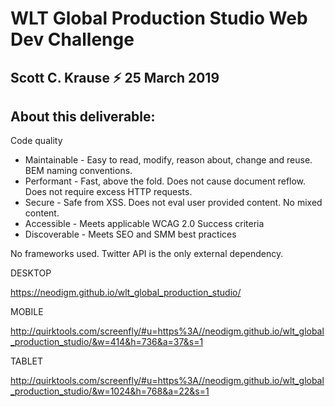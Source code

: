 # WLT Global Production Studio Web Dev Challenge 
Scott C. Krause ⚡️ 25 March 2019
-
About this deliverable:
-

Code quality
- Maintainable - Easy to read, modify, reason about, change and reuse. BEM naming conventions.
- Performant - Fast, above the fold. Does not cause document reflow. Does not require excess  HTTP requests.
- Secure - Safe from XSS. Does not eval user provided content. No mixed content.
- Accessible - Meets applicable WCAG 2.0 Success criteria
- Discoverable - Meets SEO and SMM best practices

No frameworks used. Twitter API is the only external dependency.

DESKTOP

https://neodigm.github.io/wlt_global_production_studio/

MOBILE

http://quirktools.com/screenfly/#u=https%3A//neodigm.github.io/wlt_global_production_studio/&w=414&h=736&a=37&s=1

TABLET

http://quirktools.com/screenfly/#u=https%3A//neodigm.github.io/wlt_global_production_studio/&w=1024&h=768&a=22&s=1
